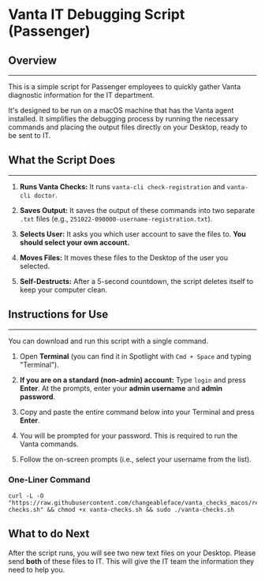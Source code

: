 # Vanta IT Debugging Script (Passenger)

## Overview
--------

This is a simple script for Passenger employees to quickly gather Vanta diagnostic information for the IT department.

It's designed to be run on a macOS machine that has the Vanta agent installed. It simplifies the debugging process by running the necessary commands and placing the output files directly on your Desktop, ready to be sent to IT.

## What the Script Does
--------------------

1.  **Runs Vanta Checks:** It runs `vanta-cli check-registration` and `vanta-cli doctor`.

2.  **Saves Output:** It saves the output of these commands into two separate `.txt` files (e.g., `251022-090000-username-registration.txt`).

3.  **Selects User:** It asks you which user account to save the files to. **You should select your own account.**

4.  **Moves Files:** It moves these files to the Desktop of the user you selected.

5.  **Self-Destructs:** After a 5-second countdown, the script deletes itself to keep your computer clean.

## Instructions for Use
--------------------

You can download and run this script with a single command.

1.  Open **Terminal** (you can find it in Spotlight with `Cmd + Space` and typing "Terminal").

2.  **If you are on a standard (non-admin) account:** Type `login` and press **Enter**. At the prompts, enter your **admin username** and **admin password**.

3.  Copy and paste the entire command below into your Terminal and press **Enter**.

4.  You will be prompted for your password. This is required to run the Vanta commands.

5.  Follow the on-screen prompts (i.e., select your username from the list).

### One-Liner Command

```
curl -L -O "https://raw.githubusercontent.com/changeableface/vanta_checks_macos/refs/heads/main/vanta-checks.sh" && chmod +x vanta-checks.sh && sudo ./vanta-checks.sh
```

What to do Next
---------------

After the script runs, you will see two new text files on your Desktop. Please send **both** of these files to IT. This will give the IT team the information they need to help you.